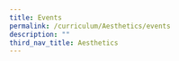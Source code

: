 ```yaml
---
title: Events
permalink: /curriculum/Aesthetics/events
description: ""
third_nav_title: Aesthetics
---
```

